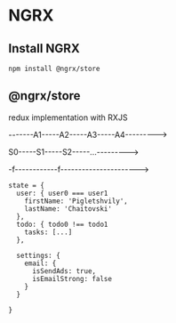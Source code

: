 # NGRX

## Install NGRX

```
npm install @ngrx/store
```

## @ngrx/store

redux implementation with RXJS

-------A1-----A2-----A3-----A4--------->

S0-----S1-----S2-----...--------->


-f------------f---------------------->

```
state = {
  user: { user0 === user1
    firstName: 'Pigletshvily',
    lastName: 'Chaitovski'
  },
  todo: { todo0 !== todo1
    tasks: [...]
  },
  
  settings: {
    email: {
      isSendAds: true,
      isEmailStrong: false
    }
  }
  
}
```
